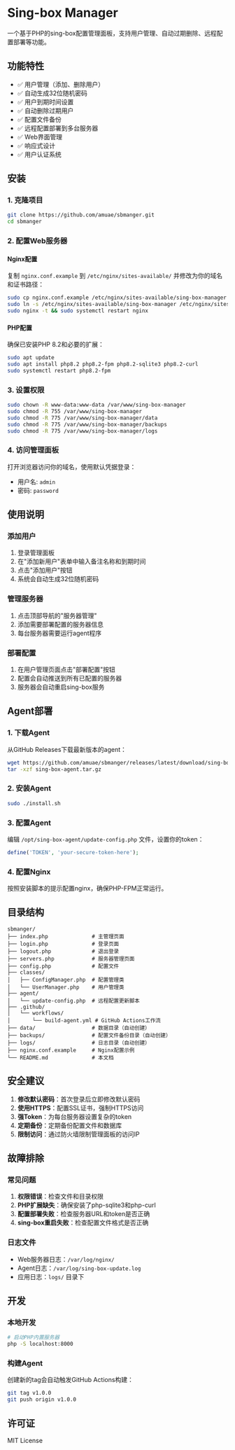 # Sing-box Manager

一个基于PHP的sing-box配置管理面板，支持用户管理、自动过期删除、远程配置部署等功能。

## 功能特性

- ✅ 用户管理（添加、删除用户）
- ✅ 自动生成32位随机密码
- ✅ 用户到期时间设置
- ✅ 自动删除过期用户
- ✅ 配置文件备份
- ✅ 远程配置部署到多台服务器
- ✅ Web界面管理
- ✅ 响应式设计
- ✅ 用户认证系统

## 安装

### 1. 克隆项目

```bash
git clone https://github.com/amuae/sbmanger.git
cd sbmanger
```

### 2. 配置Web服务器

#### Nginx配置
复制 `nginx.conf.example` 到 `/etc/nginx/sites-available/` 并修改为你的域名和证书路径：

```bash
sudo cp nginx.conf.example /etc/nginx/sites-available/sing-box-manager
sudo ln -s /etc/nginx/sites-available/sing-box-manager /etc/nginx/sites-enabled/
sudo nginx -t && sudo systemctl restart nginx
```

#### PHP配置
确保已安装PHP 8.2和必要的扩展：

```bash
sudo apt update
sudo apt install php8.2 php8.2-fpm php8.2-sqlite3 php8.2-curl
sudo systemctl restart php8.2-fpm
```

### 3. 设置权限

```bash
sudo chown -R www-data:www-data /var/www/sing-box-manager
sudo chmod -R 755 /var/www/sing-box-manager
sudo chmod -R 775 /var/www/sing-box-manager/data
sudo chmod -R 775 /var/www/sing-box-manager/backups
sudo chmod -R 775 /var/www/sing-box-manager/logs
```

### 4. 访问管理面板

打开浏览器访问你的域名，使用默认凭据登录：
- 用户名: `admin`
- 密码: `password`

## 使用说明

### 添加用户
1. 登录管理面板
2. 在"添加新用户"表单中输入备注名称和到期时间
3. 点击"添加用户"按钮
4. 系统会自动生成32位随机密码

### 管理服务器
1. 点击顶部导航的"服务器管理"
2. 添加需要部署配置的服务器信息
3. 每台服务器需要运行agent程序

### 部署配置
1. 在用户管理页面点击"部署配置"按钮
2. 配置会自动推送到所有已配置的服务器
3. 服务器会自动重启sing-box服务

## Agent部署

### 1. 下载Agent
从GitHub Releases下载最新版本的agent：

```bash
wget https://github.com/amuae/sbmanger/releases/latest/download/sing-box-agent.tar.gz
tar -xzf sing-box-agent.tar.gz
```

### 2. 安装Agent
```bash
sudo ./install.sh
```

### 3. 配置Agent
编辑 `/opt/sing-box-agent/update-config.php` 文件，设置你的token：

```php
define('TOKEN', 'your-secure-token-here');
```

### 4. 配置Nginx
按照安装脚本的提示配置nginx，确保PHP-FPM正常运行。

## 目录结构

```
sbmanger/
├── index.php              # 主管理页面
├── login.php              # 登录页面
├── logout.php             # 退出登录
├── servers.php            # 服务器管理页面
├── config.php             # 配置文件
├── classes/
│   ├── ConfigManager.php  # 配置管理类
│   └── UserManager.php    # 用户管理类
├── agent/
│   └── update-config.php  # 远程配置更新脚本
├── .github/
│   └── workflows/
│       └── build-agent.yml # GitHub Actions工作流
├── data/                  # 数据目录（自动创建）
├── backups/               # 配置文件备份目录（自动创建）
├── logs/                  # 日志目录（自动创建）
├── nginx.conf.example     # Nginx配置示例
└── README.md              # 本文档
```

## 安全建议

1. **修改默认密码**：首次登录后立即修改默认密码
2. **使用HTTPS**：配置SSL证书，强制HTTPS访问
3. **强Token**：为每台服务器设置复杂的token
4. **定期备份**：定期备份配置文件和数据库
5. **限制访问**：通过防火墙限制管理面板的访问IP

## 故障排除

### 常见问题

1. **权限错误**：检查文件和目录权限
2. **PHP扩展缺失**：确保安装了php-sqlite3和php-curl
3. **配置部署失败**：检查服务器URL和token是否正确
4. **sing-box重启失败**：检查配置文件格式是否正确

### 日志文件

- Web服务器日志：`/var/log/nginx/`
- Agent日志：`/var/log/sing-box-update.log`
- 应用日志：`logs/` 目录下

## 开发

### 本地开发

```bash
# 启动PHP内置服务器
php -S localhost:8000
```

### 构建Agent

创建新的tag会自动触发GitHub Actions构建：

```bash
git tag v1.0.0
git push origin v1.0.0
```

## 许可证

MIT License
